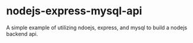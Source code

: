 # nodejs-express-mysql-api
A simple example of utilizing ndoejs, express, and mysql to build a nodejs backend api.
